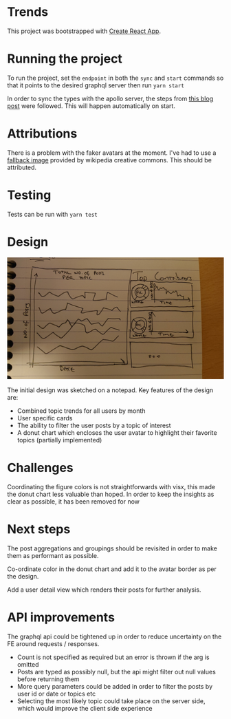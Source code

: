 # Trends

This project was bootstrapped with [Create React App](https://github.com/facebook/create-react-app).

# Running the project

To run the project, set the `endpoint` in both the `sync` and `start` commands so that it points to the desired graphql server then run `yarn start`

In order to sync the types with the apollo server, the steps from [this blog post](https://www.apollographql.com/blog/tooling/apollo-codegen/typescript-graphql-code-generator-generate-graphql-types/) were followed. This will happen automatically on start.

# Attributions

There is a problem with the faker avatars at the moment. I've had to use a [fallback image](https://commons.wikimedia.org/wiki/File:Portrait_Placeholder.png) provided by wikipedia creative commons.  This should be attributed.

# Testing

Tests can be run with `yarn test`

# Design

![Initial Design](initial_design.jpg "Initial Design")

The initial design was sketched on a notepad. Key features of the design are:
 - Combined topic trends for all users by month
 - User specific cards
 - The ability to filter the user posts by a topic of interest
 - A donut chart which encloses the user avatar to highlight their favorite topics (partially implemented)

# Challenges

Coordinating the figure colors is not straightforwards with visx, this made the donut chart less valuable than hoped. In order to keep the insights as clear as possible, it has been removed for now

# Next steps
The post aggregations and groupings should be revisited in order to make them as performant as possible.

Co-ordinate color in the donut chart and add it to the avatar border as per the design.

Add a user detail view which renders their posts for further analysis.

# API improvements
The graphql api could be tightened up in order to reduce uncertainty on the FE around requests / responses.
 - Count is not specified as required but an error is thrown if the arg is omitted
 - Posts are typed as possibly null, but the api might filter out null values before returning them
 - More query parameters could be added in order to filter the posts by user id or date or topics etc
 - Selecting the most likely topic could take place on the server side, which would improve the client side experience
